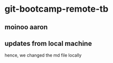 # git-bootcamp-remote-tb

## moinoo aaron
## updates from local machine

hence, we changed the md file locally